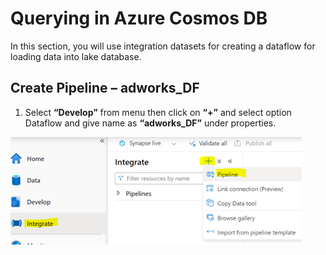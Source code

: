 # Querying in Azure Cosmos DB

In this section, you will use integration datasets for creating a dataflow for loading data into lake database.

## Create Pipeline – adworks_DF

1.	Select **“Develop”** from menu then  click on **“+”**  and select option Dataflow and give name as **“adworks_DF”** under properties.

 ![pipeline](./assets/pl1.png "Create pipeline")

